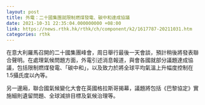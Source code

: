 ```yaml
---
layout: post
title: 外電：二十國集團就限制燃煤發電、碳中和達成協議
date: 2021-10-31 22:35:04.000000000 +08:00
link: https://news.rthk.hk/rthk/ch/component/k2/1617787-20211031.htm
categories: rthk
---
```


在意大利羅馬召開的二十國集團峰會，周日舉行最後一天會談，預計稍後將發表聯合聲明。在處理氣候問題方面，外電引述消息報道，與會各國就部分議題達成協議，包括限制燃煤發電、「碳中和」，以及致力於將全球平均氣溫上升幅度控制在1.5攝氏度以內等。

另一邊廂，聯合國氣候變化大會在英國格拉斯哥揭幕，議題將包括《巴黎協定》實施細則遺留問題、全球減排目標及氣候治理等。 
